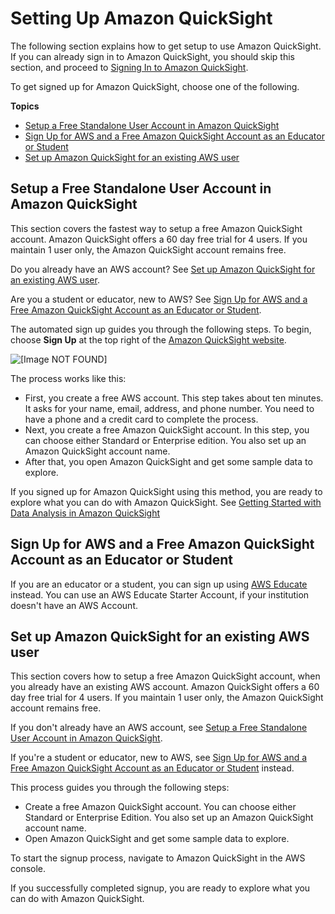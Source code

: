 # Setting Up Amazon QuickSight<a name="setup-new-quicksight-account"></a>

The following section explains how to get setup to use Amazon QuickSight\. If you can already sign in to Amazon QuickSight, you should skip this section, and proceed to [Signing In to Amazon QuickSight](signing-in.md)\.

To get signed up for Amazon QuickSight, choose one of the following\.

**Topics**
+ [Setup a Free Standalone User Account in Amazon QuickSight](#setup-aws-individual-user)
+ [Sign Up for AWS and a Free Amazon QuickSight Account as an Educator or Student](#setup-aws-educator-or-student)
+ [Set up Amazon QuickSight for an existing AWS user](#setup-quicksight-for-existing-aws-account)

## Setup a Free Standalone User Account in Amazon QuickSight<a name="setup-aws-individual-user"></a>

This section covers the fastest way to setup a free Amazon QuickSight account\. Amazon QuickSight offers a 60 day free trial for 4 users\. If you maintain 1 user only, the Amazon QuickSight account remains free\.

Do you already have an AWS account? See [Set up Amazon QuickSight for an existing AWS user](#setup-quicksight-for-existing-aws-account)\.

Are you a student or educator, new to AWS? See [Sign Up for AWS and a Free Amazon QuickSight Account as an Educator or Student](#setup-aws-educator-or-student)\.

The automated sign up guides you through the following steps\. To begin, choose **Sign Up** at the top right of the [Amazon QuickSight website](https://aws.amazon.com/quicksight/)\.

![\[Image NOT FOUND\]](http://docs.aws.amazon.com/quicksight/latest/user/images/quicksight-sign-up-free.png)

The process works like this:
+ First, you create a free AWS account\. This step takes about ten minutes\. It asks for your name, email, address, and phone number\. You need to have a phone and a credit card to complete the process\. 
+ Next, you create a free Amazon QuickSight account\. In this step, you can choose either Standard or Enterprise edition\. You also set up an Amazon QuickSight account name\. 
+ After that, you open Amazon QuickSight and get some sample data to explore\.

If you signed up for Amazon QuickSight using this method, you are ready to explore what you can do with Amazon QuickSight\. See [Getting Started with Data Analysis in Amazon QuickSight](getting-started.md)

## Sign Up for AWS and a Free Amazon QuickSight Account as an Educator or Student<a name="setup-aws-educator-or-student"></a>

If you are an educator or a student, you can sign up using [AWS Educate](https://aws.amazon.com/education/awseducate/) instead\. You can use an AWS Educate Starter Account, if your institution doesn't have an AWS Account\.

## Set up Amazon QuickSight for an existing AWS user<a name="setup-quicksight-for-existing-aws-account"></a>

This section covers how to setup a free Amazon QuickSight account, when you already have an existing AWS account\. Amazon QuickSight offers a 60 day free trial for 4 users\. If you maintain 1 user only, the Amazon QuickSight account remains free\.

If you don't already have an AWS account, see [Setup a Free Standalone User Account in Amazon QuickSight](#setup-aws-individual-user)\.

If you're a student or educator, new to AWS, see [Sign Up for AWS and a Free Amazon QuickSight Account as an Educator or Student](#setup-aws-educator-or-student) instead\.

This process guides you through the following steps:
+ Create a free Amazon QuickSight account\. You can choose either Standard or Enterprise Edition\. You also set up an Amazon QuickSight account name\. 
+ Open Amazon QuickSight and get some sample data to explore\.

To start the signup process, navigate to Amazon QuickSight in the AWS console\. 

If you successfully completed signup, you are ready to explore what you can do with Amazon QuickSight\. 